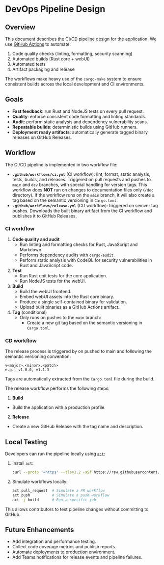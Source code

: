 # DevOps Pipeline Design

## Overview

This document describes the CI/CD pipeline design for the application. We use
[GitHub Actions](https://docs.github.com/en/actions/get-started/understand-github-actions)
to automate:

1. Code quality checks (linting, formatting, security scanning)
2. Automated builds (Rust core + webUI)
3. Automated tests
4. Artifact packaging and release

The workflows make heavy use of the `cargo-make` system to ensure consistent
builds across the local development and CI environments.

## Goals

- **Fast feedback**: run Rust and NodeJS tests on every pull request.
- **Quality**: enforce consistent code formatting and linting standards.
- **Audit**: perform static analysis and dependency vulnerability scans.
- **Repeatable builds**: deterministic builds using GitHub runners.
- **Deployment ready artifacts**: automatically generate tagged binary releases
  on GitHub Releases.

## Workflow

The CI/CD pipeline is implemented in two workflow file:

- **`.github/workflows/ci.yml`** (CI workflow): lint, format, static analysis,
  tests, builds, and releases. Triggered on pull requests and pushes to `main`
  and `dev` branches, with special handling for version tags. This workflow does
  **NOT** run on changes to documentation files only (`/doc` directory). If the
  workflow runs on the `main` branch, it will also create a tag based on the
  semantic versioning in `Cargo.toml`.
- **`.github/workflows/release.yml`** (CD workflow): triggered on semver tag
  pushes. Downloads the built binary artifact from the CI workflow and publishes
  it to GitHub Releases.

### CI workflow

1. **Code quality and audit**
   - Run linting and formatting checks for Rust, JavaScript and Markdown.
   - Performs dependency audits with `cargo-audit`.
   - Perform static analysis with CodeQL for security vulnerabilities in Rust
     and JavaScript code.
2. **Test**
   - Run Rust unit tests for the core application.
   - Run NodeJS tests for the webUI.
3. **Build**
   - Build the webUI frontend.
   - Embed webUI assets into the Rust core binary.
   - Produce a single self-contained binary for validation.
   - Upload built binaries as a GitHub Actions artifact.
4. **Tag** (conditional)
   - Only runs on pushes to the `main` branch:
     - Create a new git tag based on the semantic versioning in `Cargo.toml`.

### CD workflow

The release process is triggered by on pushed to main and following the semantic
versioning convention:

```
v<major>.<minor>.<patch>
e.g., v1.0.0, v1.1.3
```

Tags are automatically extracted from the `Cargo.toml` file during the build.

The release workflow performs the following steps:

1. **Build**

- Build the application with a production profile.

2. **Release**

- Create a new GitHub Release with the tag name and description.

## Local Testing

Developers can run the pipeline locally using
[`act`](https://github.com/nektos/act):

1. Install `act`:

   ```bash
   curl --proto '=https' --tlsv1.2 -sSf https://raw.githubusercontent.com/nektos/act/master/install.sh | sudo bash
   ```

2. Simulate workflows locally:

   ```bash
   act pull_request  # Simulate a PR workflow
   act push          # Simulate a push workflow
   act -j build      # Run a specific job
   ```

This allows contributors to test pipeline changes without committing to GitHub.

## Future Enhancements

- Add integration and performance testing.
- Collect code coverage metrics and publish reports.
- Automate deployments to production environment.
- Add Teams notifications for release events and pipeline failures.
